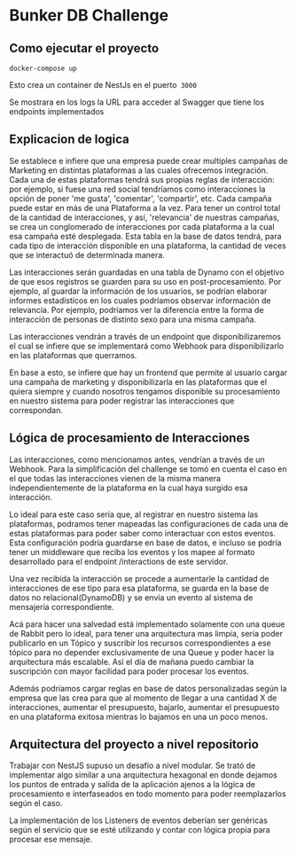 # Bunker DB Challenge

## Como ejecutar el proyecto

```
docker-compose up
```

Esto crea un container de NestJs en el puerto` 3000`

Se mostrara en los logs la URL para acceder al Swagger que tiene los endpoints implementados

## Explicacion de logica
Se establece e infiere que una empresa puede crear multiples campañas de Marketing en distintas plataformas a las cuales
ofrecemos integración. Cada una de estas plataformas tendrá sus propias reglas de interacción: por ejemplo, si fuese una red social
tendríamos como interacciones la opción de poner 'me gusta', 'comentar', 'compartir', etc. 
Cada campaña puede estar en más de una Plataforma a la vez. 
Para tener un control total de la cantidad de interacciones, y así, 'relevancia' de nuestras campañas, se crea un conglomerado
de interacciones por cada plataforma a la cual esa campaña esté desplegada. Esta tabla en la base de datos tendrá, para cada tipo de interacción
disponible en una plataforma, la cantidad de veces que se interactuó de determinada manera.

Las interacciones serán guardadas en una tabla de Dynamo con el objetivo de que esos registros se guarden para su uso en post-procesamiento. Por ejemplo,
al guardar la información de los usuarios, se podrían elaborar informes estadísticos en los cuales podríamos observar información de relevancia. Por ejemplo, 
podríamos ver la diferencia entre la forma de interacción de personas de distinto sexo para una misma campaña.

Las interacciones vendrán a través de un endpoint que disponibilizaremos el cual se infiere que se implementará como Webhook para disponibilizarlo
en las plataformas que querramos.

En base a esto, se infiere que hay un frontend que permite al usuario cargar una campaña de marketing y disponibilizarla en las plataformas que el quiera
siempre y cuando nosotros tengamos disponible su procesamiento en nuestro sistema para poder registrar las interacciones que correspondan.

## Lógica de procesamiento de Interacciones
Las interacciones, como mencionamos antes, vendrían a través de un Webhook. Para la simplificación del challenge se tomó en cuenta
el caso en el que todas las interacciones vienen de la misma manera independientemente de la plataforma en la cual haya surgido esa interacción.

Lo ideal para este caso sería que, al registrar en nuestro sistema las plataformas, podramos tener mapeadas las configuraciones
de cada una de estas plataformas para poder saber como interactuar con estos eventos. Esta configuración podría guardarse en base de datos, e incluso
se podría tener un middleware que reciba los eventos y los mapee al formato desarrollado para el endpoint /interactions de este servidor.

Una vez recibida la interacción se procede a aumentarle la cantidad de interacciones de ese tipo para esa plataforma, se guarda en la base 
de datos no relacional(DynamoDB) y se envía un evento al sistema de mensajeria correspondiente.

Acá para hacer una salvedad está implementado solamente con una queue de Rabbit pero lo ideal, para tener una arquitectura mas limpia, sería poder publicarlo en
un Tópico y suscribir los recursos correspondientes a ese tópico para no depender exclusivamente de una Queue y poder hacer la arquitectura más escalable. Así 
el día de mañana puedo cambiar la suscripción con mayor facilidad para poder procesar los eventos.

Además podríamos cargar reglas en base de datos personalizadas según la empresa que las crea para que al momento de llegar a una cantidad X
de interacciones, aumentar el presupuesto, bajarlo, aumentar el presupuesto en una plataforma exitosa mientras lo bajamos en una un poco menos.


## Arquitectura del proyecto a nivel repositorio
Trabajar con NestJS supuso un desafío a nivel modular. Se trató de implementar algo similar a una arquitectura hexagonal en donde dejamos los puntos de entrada
y salida de la aplicación ajenos a la lógica de procesamiento e interfaseados en todo momento para poder reemplazarlos según el caso. 

La implementación de los Listeners de eventos deberían ser genéricas según el servicio que se esté utilizando y contar con
lógica propia para procesar ese mensaje.